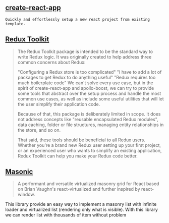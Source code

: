 
## [create-react-app](https://reactjs.org/docs/create-a-new-react-app.html)
    Quickly and effortlessly setup a new react project from existing template.

## [Redux Toolkit](https://redux-toolkit.js.org/)

> The Redux Toolkit package is intended to be the standard way to write Redux logic. It was originally created to help address three common concerns about Redux:
> 
> "Configuring a Redux store is too complicated"
> "I have to add a lot of packages to get Redux to do anything useful"
> "Redux requires too much boilerplate code"
> We can't solve every use case, but in the spirit of create-react-app and apollo-boost, we can try to provide some tools that abstract over the setup process and handle the most common use cases, as well as include some useful utilities that will let the user simplify their application code.
> 
> Because of that, this package is deliberately limited in scope. It does not address concepts like "reusable encapsulated Redux modules", data caching, folder or file structures, managing entity relationships in the store, and so on.
> 
> That said, these tools should be beneficial to all Redux users. Whether you're a brand new Redux user setting up your first project, or an experienced user who wants to simplify an existing application, Redux Toolkit can help you make your Redux code better.

## [Masonic](https://github.com/jaredLunde/masonic)

> A performant and versatile virtualized masonry grid for React based on Brian Vaughn's react-virtualized and further inspired by react-window.

This library provide an easy way to implement a masonry list with infinite loader and virtualized list (rendering only what is visible).
With this library we can render list with thousands of item without problem
